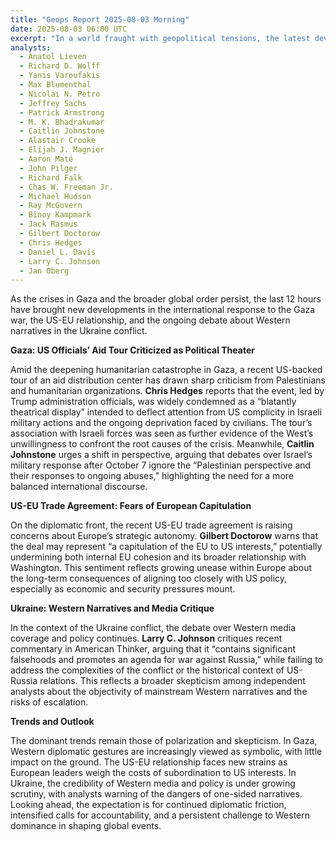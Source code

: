 ```yaml
---
title: "Geops Report 2025-08-03 Morning"
date: 2025-08-03 06:00 UTC
excerpt: "In a world fraught with geopolitical tensions, the latest developments reveal a deepening crisis of credibility for Western powers, as US diplomatic efforts in Gaza are derided as mere political theater, a new US-EU trade agreement raises alarms over European autonomy, and Western narratives on Ukraine face mounting skepticism, underscoring a global shift towards questioning established power dynamics."
analysts:
  - Anatol Lieven
  - Richard D. Wolff
  - Yanis Varoufakis
  - Max Blumenthal
  - Nicolai N. Petro
  - Jeffrey Sachs
  - Patrick Armstrong
  - M. K. Bhadrakumar
  - Caitlin Johnstone
  - Alastair Crooke
  - Elijah J. Magnier
  - Aaron Maté
  - John Pilger
  - Richard Falk
  - Chas W. Freeman Jr.
  - Michael Hudson
  - Ray McGovern
  - Binoy Kampmark
  - Jack Rasmus
  - Gilbert Doctorow
  - Chris Hedges
  - Daniel L. Davis
  - Larry C. Johnson
  - Jan Oberg
---
```


As the crises in Gaza and the broader global order persist, the last 12 hours have brought new developments in the international response to the Gaza war, the US-EU relationship, and the ongoing debate about Western narratives in the Ukraine conflict.

**Gaza: US Officials’ Aid Tour Criticized as Political Theater**

Amid the deepening humanitarian catastrophe in Gaza, a recent US-backed tour of an aid distribution center has drawn sharp criticism from Palestinians and humanitarian organizations. **Chris Hedges** reports that the event, led by Trump administration officials, was widely condemned as a “blatantly theatrical display” intended to deflect attention from US complicity in Israeli military actions and the ongoing deprivation faced by civilians. The tour’s association with Israeli forces was seen as further evidence of the West’s unwillingness to confront the root causes of the crisis. Meanwhile, **Caitlin Johnstone** urges a shift in perspective, arguing that debates over Israel’s military response after October 7 ignore the “Palestinian perspective and their responses to ongoing abuses,” highlighting the need for a more balanced international discourse.

**US-EU Trade Agreement: Fears of European Capitulation**

On the diplomatic front, the recent US-EU trade agreement is raising concerns about Europe’s strategic autonomy. **Gilbert Doctorow** warns that the deal may represent “a capitulation of the EU to US interests,” potentially undermining both internal EU cohesion and its broader relationship with Washington. This sentiment reflects growing unease within Europe about the long-term consequences of aligning too closely with US policy, especially as economic and security pressures mount.

**Ukraine: Western Narratives and Media Critique**

In the context of the Ukraine conflict, the debate over Western media coverage and policy continues. **Larry C. Johnson** critiques recent commentary in American Thinker, arguing that it “contains significant falsehoods and promotes an agenda for war against Russia,” while failing to address the complexities of the conflict or the historical context of US-Russia relations. This reflects a broader skepticism among independent analysts about the objectivity of mainstream Western narratives and the risks of escalation.

**Trends and Outlook**

The dominant trends remain those of polarization and skepticism. In Gaza, Western diplomatic gestures are increasingly viewed as symbolic, with little impact on the ground. The US-EU relationship faces new strains as European leaders weigh the costs of subordination to US interests. In Ukraine, the credibility of Western media and policy is under growing scrutiny, with analysts warning of the dangers of one-sided narratives. Looking ahead, the expectation is for continued diplomatic friction, intensified calls for accountability, and a persistent challenge to Western dominance in shaping global events.

